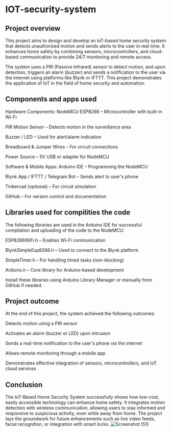 # IOT-security-system


## Project overview
This project aims to design and develop an IoT-based home security system that detects unauthorized motion and sends alerts to the user in real time. It enhances home safety by combining sensors, microcontrollers, and cloud-based communication to provide 24/7 monitoring and remote access.

The system uses a PIR (Passive Infrared) sensor to detect motion, and upon detection, triggers an alarm (buzzer) and sends a notification to the user via the internet using platforms like Blynk or IFTTT. This project demonstrates the application of IoT in the field of home security and automation.


## Components and apps used
Hardware Components:
NodeMCU ESP8266 – Microcontroller with built-in Wi-Fi

PIR Motion Sensor – Detects motion in the surveillance area

Buzzer / LED – Used for alert/alarm indication

Breadboard & Jumper Wires – For circuit connections

Power Source – 5V USB or adapter for NodeMCU

Software & Mobile Apps:
Arduino IDE – Programming the NodeMCU

Blynk App / IFTTT / Telegram Bot – Sends alert to user\'s phone

Tinkercad (optional) – For circuit simulation

GitHub – For version control and documentation


## Libraries used for compilities the code
The following libraries are used in the Arduino IDE for successful compilation and uploading of the code to the NodeMCU:

ESP8266WiFi.h – Enables Wi-Fi communication

BlynkSimpleEsp8266.h – Used to connect to the Blynk platform

SimpleTimer.h – For handling timed tasks (non-blocking)

Arduino.h – Core library for Arduino-based development

Install these libraries using Arduino Library Manager or manually from GitHub if needed.


## Project outcome
At the end of this project, the system achieved the following outcomes:

Detects motion using a PIR sensor

Activates an alarm (buzzer or LED) upon intrusion

Sends a real-time notification to the user\'s phone via the internet

Allows remote monitoring through a mobile app

Demonstrates effective integration of sensors, microcontrollers, and IoT cloud services


## Conclusion
The IoT-Based Home Security System successfully shows how low-cost, easily accessible technology can enhance home safety. It integrates motion detection with wireless communication, allowing users to stay informed and responsive to suspicious activity, even while away from home. The project lays the groundwork for future enhancements such as live video feeds, facial recognition, or integration with smart locks.
![Screenshot (51)](https://github.com/user-attachments/assets/8c3b06cf-3c5f-40b4-ad4d-1fd0d2cf72fb)
